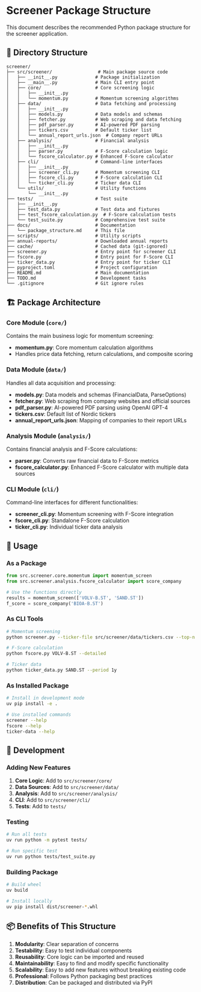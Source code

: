 # Screener Package Structure

This document describes the recommended Python package structure for the screener application.

## 📁 Directory Structure

```
screener/
├── src/screener/                 # Main package source code
│   ├── __init__.py              # Package initialization
│   ├── __main__.py              # Main CLI entry point
│   ├── core/                    # Core screening logic
│   │   ├── __init__.py
│   │   └── momentum.py          # Momentum screening algorithms
│   ├── data/                    # Data fetching and processing
│   │   ├── __init__.py
│   │   ├── models.py            # Data models and schemas
│   │   ├── fetcher.py           # Web scraping and data fetching
│   │   ├── pdf_parser.py        # AI-powered PDF parsing
│   │   ├── tickers.csv          # Default ticker list
│   │   └── annual_report_urls.json  # Company report URLs
│   ├── analysis/                # Financial analysis
│   │   ├── __init__.py
│   │   ├── parser.py            # F-Score calculation logic
│   │   └── fscore_calculator.py # Enhanced F-Score calculator
│   ├── cli/                     # Command-line interfaces
│   │   ├── __init__.py
│   │   ├── screener_cli.py      # Momentum screening CLI
│   │   ├── fscore_cli.py        # F-Score calculation CLI
│   │   └── ticker_cli.py        # Ticker data CLI
│   └── utils/                   # Utility functions
│       └── __init__.py
├── tests/                       # Test suite
│   ├── __init__.py
│   ├── test_data.py             # Test data and fixtures
│   ├── test_fscore_calculation.py  # F-Score calculation tests
│   └── test_suite.py            # Comprehensive test suite
├── docs/                        # Documentation
│   └── package_structure.md     # This file
├── scripts/                     # Utility scripts
├── annual-reports/              # Downloaded annual reports
├── cache/                       # Cached data (git-ignored)
├── screener.py                  # Entry point for screener CLI
├── fscore.py                    # Entry point for F-Score CLI
├── ticker_data.py               # Entry point for ticker CLI
├── pyproject.toml               # Project configuration
├── README.md                    # Main documentation
├── TODO.md                      # Development tasks
└── .gitignore                   # Git ignore rules
```

## 🏗️ Package Architecture

### Core Module (`core/`)
Contains the main business logic for momentum screening:
- **momentum.py**: Core momentum calculation algorithms
- Handles price data fetching, return calculations, and composite scoring

### Data Module (`data/`)
Handles all data acquisition and processing:
- **models.py**: Data models and schemas (FinancialData, ParseOptions)
- **fetcher.py**: Web scraping from company websites and official sources
- **pdf_parser.py**: AI-powered PDF parsing using OpenAI GPT-4
- **tickers.csv**: Default list of Nordic tickers
- **annual_report_urls.json**: Mapping of companies to their report URLs

### Analysis Module (`analysis/`)
Contains financial analysis and F-Score calculations:
- **parser.py**: Converts raw financial data to F-Score metrics
- **fscore_calculator.py**: Enhanced F-Score calculator with multiple data sources

### CLI Module (`cli/`)
Command-line interfaces for different functionalities:
- **screener_cli.py**: Momentum screening with F-Score integration
- **fscore_cli.py**: Standalone F-Score calculation
- **ticker_cli.py**: Individual ticker data analysis

## 🚀 Usage

### As a Package
```python
from src.screener.core.momentum import momentum_screen
from src.screener.analysis.fscore_calculator import score_company

# Use the functions directly
results = momentum_screen(['VOLV-B.ST', 'SAND.ST'])
f_score = score_company('BIOA-B.ST')
```

### As CLI Tools
```bash
# Momentum screening
python screener.py --ticker-file src/screener/data/tickers.csv --top-n 10

# F-Score calculation
python fscore.py VOLV-B.ST --detailed

# Ticker data
python ticker_data.py SAND.ST --period 1y
```

### As Installed Package
```bash
# Install in development mode
uv pip install -e .

# Use installed commands
screener --help
fscore --help
ticker-data --help
```

## 🔧 Development

### Adding New Features
1. **Core Logic**: Add to `src/screener/core/`
2. **Data Sources**: Add to `src/screener/data/`
3. **Analysis**: Add to `src/screener/analysis/`
4. **CLI**: Add to `src/screener/cli/`
5. **Tests**: Add to `tests/`

### Testing
```bash
# Run all tests
uv run python -m pytest tests/

# Run specific test
uv run python tests/test_suite.py
```

### Building Package
```bash
# Build wheel
uv build

# Install locally
uv pip install dist/screener-*.whl
```

## 📦 Benefits of This Structure

1. **Modularity**: Clear separation of concerns
2. **Testability**: Easy to test individual components
3. **Reusability**: Core logic can be imported and reused
4. **Maintainability**: Easy to find and modify specific functionality
5. **Scalability**: Easy to add new features without breaking existing code
6. **Professional**: Follows Python packaging best practices
7. **Distribution**: Can be packaged and distributed via PyPI
